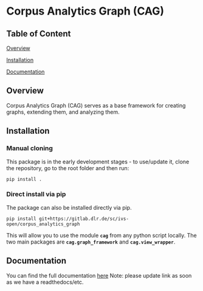 # Corpus Analytics Graph (CAG)

## Table of Content

[Overview](#overview)

[Installation](#install)

[Documentation](#documentation)

## Overview


Corpus Analytics Graph (CAG) serves as a base framework for creating graphs, extending them, and analyzing them.

## Installation

### Manual cloning
This package is in the early development stages - to use/update it, clone the repository, go to the root folder and then run:

```
pip install .
```
### Direct install via pip 
The package can also be installed directly via pip.
```
pip install git+https://gitlab.dlr.de/sc/ivs-open/corpus_analytics_graph
```

This will allow you to use the module **`cag`** from any python script locally. The two main packages are **`cag.graph_framework`** and **`cag.view_wrapper`**.


## Documentation

You can find the full documentation [here]()
Note: please update link as soon as we have a readthedocs/etc.
